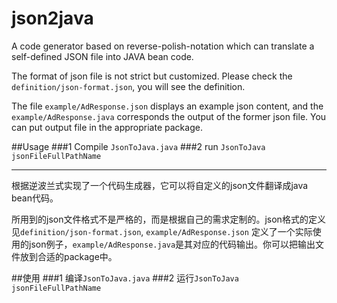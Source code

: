 # json2java
A code generator based on reverse-polish-notation which can translate a self-defined JSON file into JAVA bean code.

The format of json file is not strict but customized. Please check the `definition/json-format.json`, you will 
see the definition.

The file `example/AdResponse.json` displays an example json content, and the `example/AdResponse.java` corresponds 
the output of the former json file. You can put output file in the appropriate package.

##Usage
###1 Compile `JsonToJava.java`
###2 run `JsonToJava jsonFileFullPathName`

---

根据逆波兰式实现了一个代码生成器，它可以将自定义的json文件翻译成java bean代码。

所用到的json文件格式不是严格的，而是根据自己的需求定制的。json格式的定义见`definition/json-format.json`, `example/AdResponse.json`
定义了一个实际使用的json例子，`example/AdResponse.java`是其对应的代码输出。你可以把输出文件放到合适的package中。

##使用
###1 编译`JsonToJava.java`
###2 运行`JsonToJava jsonFileFullPathName`